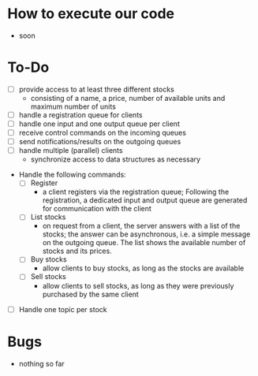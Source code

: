 # How to execute our code
- soon

# To-Do
- [ ] provide access to at least three different stocks
  - consisting of a name, a price, number of available units and maximum number of units
- [ ] handle a registration queue for clients
- [ ] handle one input and one output queue per client
- [ ] receive control commands on the incoming queues
- [ ] send notifications/results on the outgoing queues
- [ ] handle multiple (parallel) clients
  - synchronize access to data structures as necessary
- Handle the following commands:
  - [ ] Register
    - a client registers via the registration queue; Following the registration, a dedicated input and output queue are generated for communication with the client
  - [ ] List stocks
    - on request from a client, the server answers with a list of the stocks; the answer can be asynchronous, i.e. a simple message on the outgoing queue. The list shows the available number of stocks and its prices.
  - [ ] Buy stocks
    - allow clients to buy stocks, as long as the stocks are available
  - [ ] Sell stocks
    - allow clients to sell stocks, as long as they were previously purchased by the same client
- [ ] Handle one topic per stock

# Bugs
- nothing so far